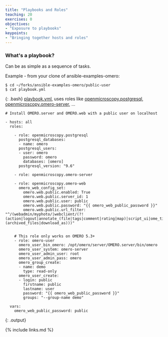 ```yaml
---
title: "Playbooks and Roles"
teaching: 20
exercises: 0
objectives:
- "Exposure to playbooks"
keypoints:
- "Bringing together hosts and roles"
---
```


### What's a playbook?

Can be as simple as a sequence of tasks. 

Example - from your clone of ansible-examples-omero:

~~~
$ cd ~/forks/ansible-examples-omero/public-user
$ cat playbook.yml
~~~
{: .bash}
[playbook.yml](https://github.com/ome/ansible-examples-omero/blob/master/public-user/playbook.yml), uses roles like [openmicroscopy.postgresql](https://github.com/openmicroscopy/ansible-role-postgresql), [openmicroscopy.omero-server](https://github.com/openmicroscopy/ansible-role-omero-server), ...
~~~
# Install OMERO.server and OMERO.web with a public user on localhost

- hosts: all
  roles:

    - role: openmicroscopy.postgresql
      postgresql_databases:
      - name: omero
      postgresql_users:
      - user: omero
        password: omero
        databases: [omero]
      postgresql_version: "9.6"

    - role: openmicroscopy.omero-server

    - role: openmicroscopy.omero-web
      omero_web_config_set:
        omero.web.public.enabled: True
        omero.web.public.server_id: 1
        omero.web.public.user: public
        omero.web.public.password: "{{ omero_web_public_password }}"
        omero.web.public.url_filter: "^/(webadmin/myphoto/|webclient/(?!(action|logout|annotate_(file|tags|comment|rating|map)|script_ui|ome_tiff|figure_script))|webgateway/(?!(archived_files|download_as)))"


    # This role only works on OMERO 5.3+
    - role: omero-user
      omero_user_bin_omero: /opt/omero/server/OMERO.server/bin/omero
      omero_user_system: omero-server
      omero_user_admin_user: root
      omero_user_admin_pass: omero
      omero_group_create:
      - name: demo
        type: read-only
      omero_user_create:
      - login: public
        firstname: public
        lastname: user
        password: "{{ omero_web_public_password }}"
        groups: "--group-name demo"

  vars:
    omero_web_public_password: public
~~~
{: .output}

{% include links.md %}

